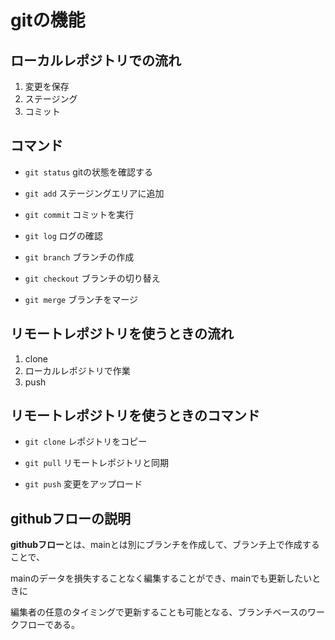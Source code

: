 # gitの機能

## ローカルレポジトリでの流れ

1. 変更を保存
2. ステージング
3. コミット

## コマンド

- `git status` gitの状態を確認する

- `git add` ステージングエリアに追加

- `git commit` コミットを実行

- `git log` ログの確認

- `git branch` ブランチの作成

- `git checkout` ブランチの切り替え

- `git merge` ブランチをマージ

## リモートレポジトリを使うときの流れ

1. clone
2. ローカルレポジトリで作業
3. push

## リモートレポジトリを使うときのコマンド

- `git clone` レポジトリをコピー

- `git pull` リモートレポジトリと同期

- `git push` 変更をアップロード

## githubフローの説明

**githubフロー**とは、mainとは別にブランチを作成して、ブランチ上で作成することで、

mainのデータを損失することなく編集することができ、mainでも更新したいときに

編集者の任意のタイミングで更新することも可能となる、ブランチベースのワークフローである。 
